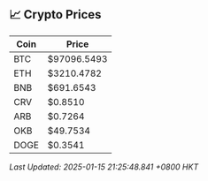 ## 📈 Crypto Prices

| Coin | Price |
| ---- | ----- |
| BTC | $97096.5493 |
| ETH | $3210.4782 |
| BNB | $691.6543 |
| CRV | $0.8510 |
| ARB | $0.7264 |
| OKB | $49.7534 |
| DOGE | $0.3541 |

_Last Updated: 2025-01-15 21:25:48.841 +0800 HKT_